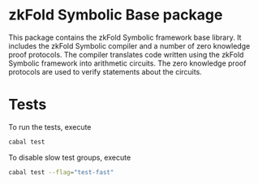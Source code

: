 # zkFold Symbolic Base package
This package contains the zkFold Symbolic framework base library. It includes the zkFold Symbolic compiler and a number of zero knowledge proof protocols. The compiler translates code written using the zkFold Symbolic framework into arithmetic circuits. The zero knowledge proof protocols are used to verify statements about the circuits.

# Tests
To run the tests, execute
```bash
cabal test
```

To disable slow test groups, execute
```bash
cabal test --flag="test-fast"
```